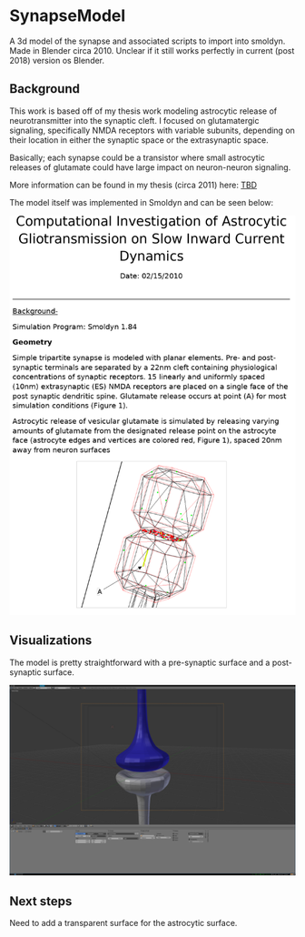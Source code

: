 # SynapseModel
A 3d model of the synapse and associated scripts to import into smoldyn. Made in Blender circa 2010. Unclear if it still works perfectly in current (post 2018) version os Blender.


## Background
This work is based off of my thesis work modeling astrocytic release of neurotransmitter into the synaptic cleft. I focused on glutamatergic signaling, specifically NMDA receptors with variable subunits, depending on their location in either the synaptic space or the extrasynaptic space.

Basically; each synapse could be a transistor where small astrocytic releases of glutamate could have large impact on neuron-neuron signaling.

More information can be found in my thesis (circa 2011) here: [TBD]()

The model itself was implemented in Smoldyn and can be seen below:

![Smoldyn Model](imgs/smoldyn_model.png)

## Visualizations

The model is pretty straightforward with a pre-synaptic surface and a post-synaptic surface.

![Tripartite Synapse](imgs/model_ss.png)

## Next steps
Need to add a transparent surface for the astrocytic surface.
